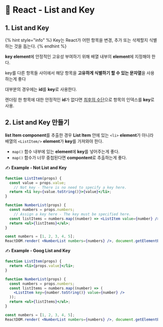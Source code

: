 # 📄 React - List and Key

## 1. List and Key 

{% hint style="info" %}
Key는 React가 어떤 항목을 변경, 추가 또는 삭제할지 식별하는 것을 돕는다.
{% endhint %}

**key element**에 안정적인 고유성 부여하기 위해 배열 내부의 **element**에 지정해야 한다.

key를 다른 항목들 사이에서 해당 항목을 **고유하게 식별하기 할 수 있는 문자열**을 사용하는게 좋다

대부분의 경우에는 **id**를 **key**로 사용한다.

렌더링 한 항목에 대한 안정적인 **id**가 없다면 [최후의 수단](https://medium.com/@robinpokorny/index-as-a-key-is-an-anti-pattern-e0349aece318)으로 항목의 인덱스를 **key**로 사용.

## 2. List and Key 만들기

**list Item component**를 추출한 경우 **List Item** 안에 있는 `<li>` **element**가 아니라 배열의 `<ListItem/>` **element**가 **key**를 가져와야 한다.

* `map()` 함수 내부에 있는 **element**에 **key**를 넣어주는게 좋다.
* `map()` 함수가 너무 중첩된다면 **compontent**로 추출하는게 좋다.

✍ **Example - Not List and Key**

```jsx
function ListItem(props) {
  const value = props.value;
	// Not key - There is no need to specify a key here.
  return <li key={value.toString()}>{value}</li>;
}

function NumberList(props) {
  const numbers = props.numbers;
	// Assign a key here - The key must be specified here.
  const listItems = numbers.map((number) => <ListItem value={number} />);
  return <ul>{listItems}</ul>;
}

const numbers = [1, 2, 3, 4, 5];
ReactDOM.render( <NumberList numbers={numbers} />, document.getElementById("root"));
```

✍ **Example - Goog List and Key**

```jsx
function ListItem(props) {
  return <li>{props.value}</li>;
}

function NumberList(props) {
  const numbers = props.numbers;
  const listItems = numbers.map((number) => (
    <ListItem key={number.toString()} value={number} />
  ));
  return <ul>{listItems}</ul>;
}

const numbers = [1, 2, 3, 4, 5];
ReactDOM.render( <NumberList numbers={numbers} />, document.getElementById("root"));
```

